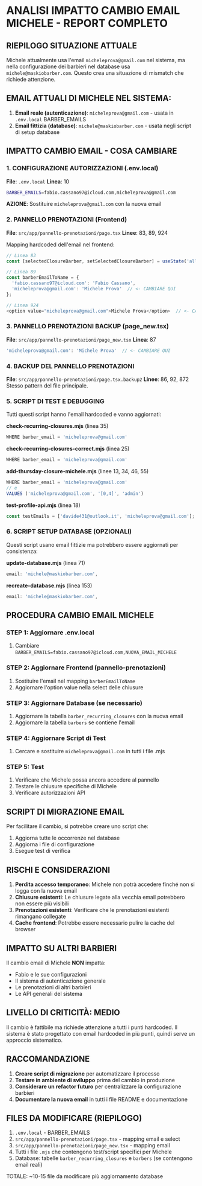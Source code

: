 # ANALISI IMPATTO CAMBIO EMAIL MICHELE - REPORT COMPLETO

## RIEPILOGO SITUAZIONE ATTUALE
Michele attualmente usa l'email `micheleprova@gmail.com` nel sistema, ma nella configurazione dei barbieri nel database usa `michele@maskiobarber.com`. Questo crea una situazione di mismatch che richiede attenzione.

## EMAIL ATTUALI DI MICHELE NEL SISTEMA:
1. **Email reale (autenticazione)**: `micheleprova@gmail.com` - usata in `.env.local` BARBER_EMAILS
2. **Email fittizia (database)**: `michele@maskiobarber.com` - usata negli script di setup database

## IMPATTO CAMBIO EMAIL - COSA CAMBIARE

### 1. CONFIGURAZIONE AUTORIZZAZIONI (.env.local)
**File**: `.env.local`
**Linea**: 10
```bash
BARBER_EMAILS=fabio.cassano97@icloud.com,micheleprova@gmail.com
```
**AZIONE**: Sostituire `micheleprova@gmail.com` con la nuova email

### 2. PANNELLO PRENOTAZIONI (Frontend)
**File**: `src/app/pannello-prenotazioni/page.tsx`
**Linee**: 83, 89, 924

Mapping hardcoded dell'email nel frontend:
```typescript
// Linea 83
const [selectedClosureBarber, setSelectedClosureBarber] = useState('all'); // 'all', 'fabio.cassano97@icloud.com', 'micheleprova@gmail.com'

// Linea 89
const barberEmailToName = {
  'fabio.cassano97@icloud.com': 'Fabio Cassano',
  'micheleprova@gmail.com': 'Michele Prova'  // <- CAMBIARE QUI
};

// Linea 924
<option value="micheleprova@gmail.com">Michele Prova</option>  // <- CAMBIARE QUI
```

### 3. PANNELLO PRENOTAZIONI BACKUP (page_new.tsx)
**File**: `src/app/pannello-prenotazioni/page_new.tsx`
**Linea**: 87
```typescript
'micheleprova@gmail.com': 'Michele Prova'  // <- CAMBIARE QUI
```

### 4. BACKUP DEL PANNELLO PRENOTAZIONI
**File**: `src/app/pannello-prenotazioni/page.tsx.backup2`
**Linee**: 86, 92, 872
Stesso pattern del file principale.

### 5. SCRIPT DI TEST E DEBUGGING
Tutti questi script hanno l'email hardcoded e vanno aggiornati:

**check-recurring-closures.mjs** (linea 35)
```javascript
WHERE barber_email = 'micheleprova@gmail.com'
```

**check-recurring-closures-correct.mjs** (linea 25)
```javascript
WHERE barber_email = 'micheleprova@gmail.com'
```

**add-thursday-closure-michele.mjs** (linee 13, 34, 46, 55)
```javascript
WHERE barber_email = 'micheleprova@gmail.com'
// e
VALUES ('micheleprova@gmail.com', '[0,4]', 'admin')
```

**test-profile-api.mjs** (linea 18)
```javascript
const testEmails = ['davide431@outlook.it', 'micheleprova@gmail.com'];
```

### 6. SCRIPT SETUP DATABASE (OPZIONALI)
Questi script usano email fittizie ma potrebbero essere aggiornati per consistenza:

**update-database.mjs** (linea 71)
```javascript
email: 'michele@maskiobarber.com',
```

**recreate-database.mjs** (linea 153)
```javascript
email: 'michele@maskiobarber.com',
```

## PROCEDURA CAMBIO EMAIL MICHELE

### STEP 1: Aggiornare .env.local
1. Cambiare `BARBER_EMAILS=fabio.cassano97@icloud.com,NUOVA_EMAIL_MICHELE`

### STEP 2: Aggiornare Frontend (pannello-prenotazioni)
1. Sostituire l'email nel mapping `barberEmailToName`
2. Aggiornare l'option value nella select delle chiusure

### STEP 3: Aggiornare Database (se necessario)
1. Aggiornare la tabella `barber_recurring_closures` con la nuova email
2. Aggiornare la tabella `barbers` se contiene l'email

### STEP 4: Aggiornare Script di Test
1. Cercare e sostituire `micheleprova@gmail.com` in tutti i file .mjs

### STEP 5: Test
1. Verificare che Michele possa ancora accedere al pannello
2. Testare le chiusure specifiche di Michele
3. Verificare autorizzazioni API

## SCRIPT DI MIGRAZIONE EMAIL
Per facilitare il cambio, si potrebbe creare uno script che:
1. Aggiorna tutte le occorrenze nel database
2. Aggiorna i file di configurazione
3. Esegue test di verifica

## RISCHI E CONSIDERAZIONI
1. **Perdita accesso temporaneo**: Michele non potrà accedere finché non si logga con la nuova email
2. **Chiusure esistenti**: Le chiusure legate alla vecchia email potrebbero non essere più visibili
3. **Prenotazioni esistenti**: Verificare che le prenotazioni esistenti rimangano collegate
4. **Cache frontend**: Potrebbe essere necessario pulire la cache del browser

## IMPATTO SU ALTRI BARBIERI
Il cambio email di Michele **NON** impatta:
- Fabio e le sue configurazioni
- Il sistema di autenticazione generale
- Le prenotazioni di altri barbieri
- Le API generali del sistema

## LIVELLO DI CRITICITÀ: MEDIO
Il cambio è fattibile ma richiede attenzione a tutti i punti hardcoded. Il sistema è stato progettato con email hardcoded in più punti, quindi serve un approccio sistematico.

## RACCOMANDAZIONE
1. **Creare script di migrazione** per automatizzare il processo
2. **Testare in ambiente di sviluppo** prima del cambio in produzione
3. **Considerare un refactor futuro** per centralizzare la configurazione barbieri
4. **Documentare la nuova email** in tutti i file README e documentazione

## FILES DA MODIFICARE (RIEPILOGO)
1. `.env.local` - BARBER_EMAILS
2. `src/app/pannello-prenotazioni/page.tsx` - mapping email e select
3. `src/app/pannello-prenotazioni/page_new.tsx` - mapping email
4. Tutti i file `.mjs` che contengono test/script specifici per Michele
5. Database: tabelle `barber_recurring_closures` e `barbers` (se contengono email reali)

TOTALE: ~10-15 file da modificare più aggiornamento database
